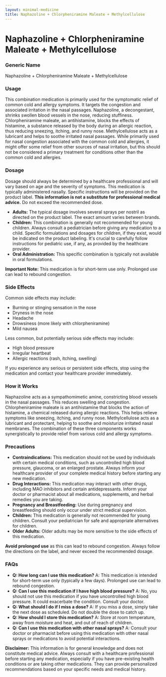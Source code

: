 ```yaml
---
layout: minimal-medicine
title: Naphazoline + Chlorpheniramine Maleate + Methylcellulose
---
```


# Naphazoline + Chlorpheniramine Maleate + Methylcellulose
### Generic Name
Naphazoline + Chlorpheniramine Maleate + Methylcellulose


### Usage
This combination medication is primarily used for the symptomatic relief of common cold and allergy symptoms.  It targets the congestion and associated irritation in the nasal passages.  Naphazoline, a decongestant, shrinks swollen blood vessels in the nose, reducing stuffiness. Chlorpheniramine maleate, an antihistamine, blocks the effects of histamine, a substance released by the body during an allergic reaction, thus reducing sneezing, itching, and runny nose. Methylcellulose acts as a lubricant and helps to soothe irritated nasal passages.  While primarily used for nasal congestion associated with the common cold and allergies, it might offer some relief from other sources of nasal irritation, but this should not be considered a primary treatment for conditions other than the common cold and allergies.


### Dosage
Dosage should always be determined by a healthcare professional and will vary based on age and the severity of symptoms.  This medication is typically administered nasally.  Specific instructions will be provided on the product label.  **This information is not a substitute for professional medical advice.**  Do not exceed the recommended dose.

* **Adults:** The typical dosage involves several sprays per nostril as directed on the product label. The exact amount varies between brands.
* **Children:**  This combination is generally not recommended for young children. Always consult a pediatrician before giving any medication to a child.  Specific formulations and dosages for children, if they exist, would be indicated on the product labeling.  It's crucial to carefully follow instructions for pediatric use, if any, as provided by the healthcare provider.
* **Oral Administration:** This specific combination is typically not available in oral formulations.

**Important Note:**  This medication is for short-term use only. Prolonged use can lead to rebound congestion.



### Side Effects
Common side effects may include:

* Burning or stinging sensation in the nose
* Dryness in the nose
* Headache
* Drowsiness (more likely with chlorpheniramine)
* Mild nausea

Less common, but potentially serious side effects may include:

* High blood pressure
* Irregular heartbeat
* Allergic reactions (rash, itching, swelling)


If you experience any serious or persistent side effects, stop using the medication and contact your healthcare provider immediately.



### How it Works
Naphazoline acts as a sympathomimetic amine, constricting blood vessels in the nasal passages. This reduces swelling and congestion. Chlorpheniramine maleate is an antihistamine that blocks the action of histamine, a chemical released during allergic reactions. This helps relieve symptoms like sneezing, itching, and runny nose. Methylcellulose acts as a lubricant and protectant, helping to soothe and moisturize irritated nasal membranes.  The combination of these three components works synergistically to provide relief from various cold and allergy symptoms.



### Precautions
* **Contraindications:** This medication should not be used by individuals with certain medical conditions, such as uncontrolled high blood pressure, glaucoma, or an enlarged prostate.  Always inform your healthcare provider of your complete medical history before starting any new medication.
* **Drug Interactions:** This medication may interact with other drugs, including MAO inhibitors and certain antidepressants.  Inform your doctor or pharmacist about all medications, supplements, and herbal remedies you are taking.
* **Pregnancy and Breastfeeding:**  Use during pregnancy and breastfeeding should only occur under strict medical supervision.
* **Children:** This medication is generally not recommended for young children.  Consult your pediatrician for safe and appropriate alternatives for children.
* **Older Adults:** Older adults may be more sensitive to the side effects of this medication.

**Avoid prolonged use** as this can lead to rebound congestion.   Always follow the directions on the label, and never exceed the recommended dosage.



### FAQs

* **Q: How long can I use this medication?**  A: This medication is intended for short-term use only (typically a few days).  Prolonged use can lead to rebound congestion.
* **Q: Can I use this medication if I have high blood pressure?** A: No, you should not use this medication if you have uncontrolled high blood pressure. It could exacerbate the condition. Consult your doctor.
* **Q: What should I do if I miss a dose?** A: If you miss a dose, simply take the next dose as scheduled. Do not double the dose to catch up.
* **Q: How should I store this medication?** A: Store at room temperature, away from moisture and heat, and out of reach of children.
* **Q: Can I use this medication with other nasal sprays?** A: Consult your doctor or pharmacist before using this medication with other nasal sprays or medications to avoid potential interactions.


**Disclaimer:** This information is for general knowledge and does not constitute medical advice. Always consult with a healthcare professional before starting any medication, especially if you have pre-existing health conditions or are taking other medications.  They can provide personalized recommendations based on your specific needs and medical history.
